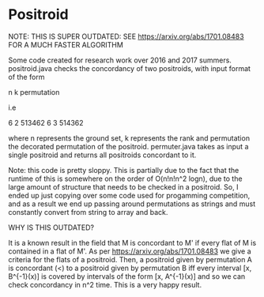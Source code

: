 # Positroid

NOTE: THIS IS SUPER OUTDATED: SEE https://arxiv.org/abs/1701.08483 FOR A MUCH FASTER ALGORITHM

Some code created for research work over 2016 and 2017 summers. positroid.java checks the concordancy of two positroids, with input format of the form 

n k
permutation

i.e

6 2
513462
6 3
514362

where n represents the ground set, k represents the rank and permutation the decorated permutation of the positroid. permuter.java takes as input a single positroid and returns all positroids concordant to it.


Note: this code is pretty sloppy. This is partially due to the fact that the runtime of this is somewhere on the order of 
O(n!n!n^2 logn), due to the large amount of structure that needs to be checked in a positroid. So, I ended up just copying over some code used for progamming competition, and as a result we end up passing around permutations as strings and must constantly convert from string to array and back. 

WHY IS THIS OUTDATED?

It is a known result in the field that M is concordant to M' if every flat of M is contained in a flat of M'. As per https://arxiv.org/abs/1701.08483 we give a criteria for the flats of a positroid. Then, a positroid given by permutation A is concordant (<) to a positroid given by permutation B iff every interval [x, B^{-1}(x)] is covered by intervals of the form 
[x, A^{-1}(x)] and so we can check concordancy in n^2 time. This is a very happy result. 
